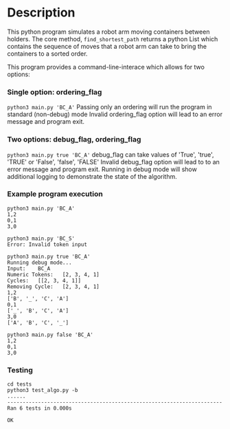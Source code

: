 # Description

This python program simulates a robot arm moving containers between holders. The core method, ```find_shortest_path``` returns a python List which contains the sequence of moves that a robot arm can take to bring the containers to a sorted order.

This program provides a command-line-interace which allows for two options:

### Single option: ordering_flag
```python3 main.py 'BC_A'```
Passing only an ordering will run the program in standard (non-debug) mode
Invalid ordering_flag option will lead to an error message and program exit.

### Two options: debug_flag, ordering_flag
```python3 main.py true 'BC_A'```
debug_flag can take values of 'True', 'true', 'TRUE' or 'False', 'false', 'FALSE'
Invalid debug_flag option will lead to to an error message and program exit.
Running in debug mode will show additional logging to demonstrate the state of the algorithm.

### Example program execution
```
python3 main.py 'BC_A'
1,2
0,1
3,0
```
```
python3 main.py 'BC_S'
Error: Invalid token input
```
```
python3 main.py true 'BC_A'
Running debug mode...
Input:    BC_A
Numeric Tokens:   [2, 3, 4, 1]
Cycles:   [[2, 3, 4, 1]]
Removing Cycle:   [2, 3, 4, 1]
1,2
['B', '_', 'C', 'A']
0,1
['_', 'B', 'C', 'A']
3,0
['A', 'B', 'C', '_']
```
```
python3 main.py false 'BC_A'
1,2
0,1
3,0
```

### Testing
```
cd tests
python3 test_algo.py -b
......
----------------------------------------------------------------------
Ran 6 tests in 0.000s

OK
```
